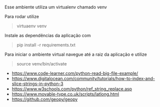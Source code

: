 Esse ambiente utiliza um virtualenv chamado venv

Para rodar utilize
> virtuaenv venv

Instale as dependências da aplicação com
> pip install -r requirements.txt

Para iniciar o ambiente virtual navegue até a raiz da aplicação e utilize

> source venv/bin/activate

- https://www.code-learner.com/python-read-big-file-example/
- https://www.digitalocean.com/community/tutorials/how-to-index-and-slice-strings-in-python-3
- https://www.w3schools.com/python/ref_string_replace.asp
- https://www.movable-type.co.uk/scripts/latlong.html
- https://github.com/geopy/geopy